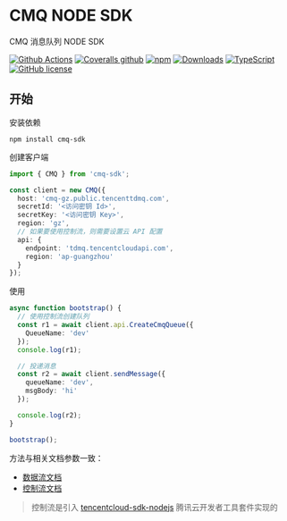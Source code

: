 # CMQ NODE SDK

CMQ 消息队列 NODE SDK

[![Github Actions](https://img.shields.io/github/workflow/status/kainonly/cmq-node-sdk/单元测试?style=flat-square)](https://github.com/kainonly/cmq-node-sdk/actions/workflows/testing.yml)
[![Coveralls github](https://img.shields.io/coveralls/github/kainonly/cmq-node-sdk.svg?style=flat-square)](https://coveralls.io/github/kainonly/cmq-node-sdk)
[![npm](https://img.shields.io/npm/v/cmq-sdk.svg?style=flat-square)](https://www.npmjs.com/package/cmq-sdk)
[![Downloads](https://img.shields.io/npm/dm/cmq-sdk.svg?style=flat-square)](https://www.npmjs.com/package/cmq-sdk)
[![TypeScript](https://img.shields.io/badge/%3C%2F%3E-TypeScript-blue.svg?style=flat-square)](https://www.typescriptlang.org/)
[![GitHub license](https://img.shields.io/badge/license-MIT-blue.svg?style=flat-square)](https://raw.githubusercontent.com/kainonly/cmq-nodejs-sdk/master/LICENSE)

## 开始

安装依赖

```shell
npm install cmq-sdk
```

创建客户端

```typescript
import { CMQ } from 'cmq-sdk';

const client = new CMQ({
  host: 'cmq-gz.public.tencenttdmq.com',
  secretId: '<访问密钥 Id>',
  secretKey: '<访问密钥 Key>',
  region: 'gz',
  // 如果要使用控制流，则需要设置云 API 配置
  api: {
    endpoint: 'tdmq.tencentcloudapi.com',
    region: 'ap-guangzhou'
  }
});
```

使用

```typescript
async function bootstrap() {
  // 使用控制流创建队列
  const r1 = await client.api.CreateCmqQueue({
    QueueName: 'dev'
  });
  console.log(r1);

  // 投递消息
  const r2 = await client.sendMessage({
    queueName: 'dev',
    msgBody: 'hi'
  });

  console.log(r2);
}

bootstrap();
```

方法与相关文档参数一致：

- [数据流文档](https://cloud.tencent.com/document/product/1496/61039)
- [控制流文档](https://cloud.tencent.com/document/product/1496/65108)

> 控制流是引入 [tencentcloud-sdk-nodejs](https://github.com/tencentcloud/tencentcloud-sdk-nodejs) 腾讯云开发者工具套件实现的
